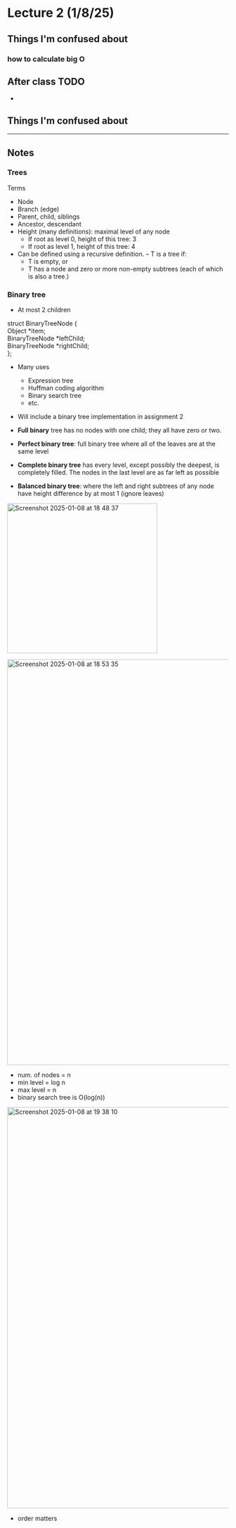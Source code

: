 # Lecture 2 (1/8/25)

## Things I'm confused about 
### how to calculate big O 

## After class TODO
- 

## Things I'm confused about 

___
## Notes
### Trees
Terms
- Node
- Branch (edge)
- Parent, child, siblings
- Ancestor, descendant
- Height (many definitions): maximal level of any node
  -  If root as level 0, height of this tree: 3
  -  If root as level 1, height of this tree: 4
- Can be defined using a recursive definition.
  – T is a tree if:
    - T is empty, or
    - T has a node and zero or more non-empty subtrees (each of which is also a tree.)
### Binary tree
- At most 2 children <br/>

struct BinaryTreeNode {<br/>
  Object *item;<br/>
  BinaryTreeNode *leftChild;<br/>
  BinaryTreeNode *rightChild;<br/>
};<br/>

- Many uses
  - Expression tree
  - Huffman coding algorithm
  - Binary search tree
  - etc.
- Will include a binary tree implementation in assignment 2


- **Full binary** tree has no nodes with one child; they all have
zero or two.
- **Perfect binary tree**: full binary tree where all of the leaves
are at the same level
- **Complete binary tree** has every level, except possibly the
deepest, is completely filled. The nodes in the last level
are as far left as possible
- **Balanced binary tree**: where the left and right subtrees of
any node have height difference by at most 1 (ignore leaves)
<img width="341" alt="Screenshot 2025-01-08 at 18 48 37" src="https://github.com/user-attachments/assets/b343dd28-f778-4bff-8c8f-f87962a4b135" />

<img width="923" alt="Screenshot 2025-01-08 at 18 53 35" src="https://github.com/user-attachments/assets/8ee6cb00-627f-45c2-b162-5aaf2b899653" /> <br/>
- num. of nodes = n
-  min level = log n
-  max level = n
-  binary search tree is O(log(n))



<img width="913" alt="Screenshot 2025-01-08 at 19 38 10" src="https://github.com/user-attachments/assets/656928d4-8242-4a79-b0e8-458b7f464491" /> <br/>
- order matters 


